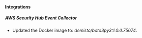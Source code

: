 #### Integrations
##### AWS Security Hub Event Collector
- Updated the Docker image to: *demisto/boto3py3:1.0.0.75674*.
